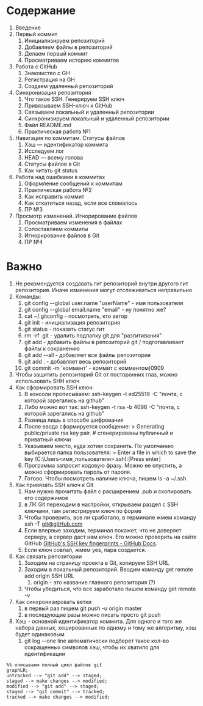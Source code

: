 # Содержание
1. Введение
2. Первый коммит
	1. Инициализируем репозиторий
	2. Добавляем файлы в репозиторий
	3. Делаем первый коммит
	4. Просматриваем историю коммитов
3. Работа с GitHub
	1. Знакомство с GH
	2. Регистрация на GH
	3. Создаем удаленный репозиторий
4. Синхронизация репозитория
	1. Что такое SSH. Генерируем SSH ключ
	2. Привязываем SSH-ключ к GitHub
	3. Связываем локальный и удаленный репозитории
	4. Синхронизируем локальный и удаленный репозитории
	5. Файл README.md
	6. Практическая работа №1
5. Навигация по коммитам. Статусы файлов
	1. Хэш — идентификатор коммита
	2. Исследуем лог
	3. HEAD — всему голова
	4. Статусы файлов в Git
	5. Как читать git status
6. Работа над ошибками в коммитах
	1. Оформление сообщений к коммитам
	2. Практическая работа №2
	3. Как исправить коммит
	4. Как откатиться назад, если все сломалось
	5. ПР №3
7. Просмотр изменений. Игнорирование файлов
	1. Просматриваем изменения в файлах
	2. Сопоставляем коммиты 
	3. Игнорирование файлов в Git
	4. ПР №4
# Важно
1. Не рекомендуется создавать гит репозиторий внутри другого гит репозитория. Иначе изменения могут отслеживаться неправильно
2. Команды:
	1. git config --global user.name "userName" - имя пользователя
	2. git config --global email.name "email" - ну понятно же?
	3. cat ~/.gitconfig - посмотреть, кто автор
	4. git init - инициализация репозитория
	5. git status - показать статус гит
	6. rm -rf .git - удалить подпапку git для "разгитивания"
	7. git add - добавить файлы в репозиторий git / подготавливает файлы к сохранению
	8. git add --all - добавляет все файлы репозитория
	9. git add . - добавляет весь репозиторий
	10. git commit -m 'коммент' - коммит с комментом)0909
3. Чтобы защитить репозиторий Git от посторонних глаз, можно использовать SHH ключ
4. Как сформировать SSH ключ:
	1. В консоли прописываем: ssh-keygen -t ed25519 -C "почта, с которой зарегались на github"
	2. Либо можно вот так: ssh-keygen -t rsa -b 4096 -C "почта, с которой зарегались на github"
	3. Разница лишь в способе шифрования
	4. После ввода сформируется сообщение: > Generating public/private rsa key pair. # сгенерированы публичный и приватный ключи
	5. Указываем место, куда хотим сохранить. По умолчанию выбирается папка пользователя: > Enter a file in which to save the key (C:\Users\<имя_пользователя>\.ssh\):[Press enter]
	6. Программа запросит кодовую фразу. Можно ее опустить, а можно сформировать пароль от пароля.
	7. Готово. Чтобы посмотреть наличие ключа, пишем ls -a ~/.ssh 
5. Как привязать SSH ключ к Git
	1. Нам нужно прочитать файл с расширением .pub и скопировать его содержимое 
	2. в ЛК Git переходим в настройки, открываем раздел с SSH ключами, там регистрируем ключ по форме
	3. Чтобы проверить, все ли сработало, в терминале жмем команду ssh -T git@gitHub.com 
	4. Если впервые заходим, терминал покажет, что не доверяет серверу, а сервер даст нам ключ. Его можно проверить на сайте GitHub [GitHub's SSH key fingerprints - GitHub Docs](https://docs.github.com/en/authentication/keeping-your-account-and-data-secure/githubs-ssh-key-fingerprints).
	5. Если ключ совпал, жмем yes, пара создается.
6. Как связать репозитории
	1. Заходим на страницу проекта в Git, копируем SSH URL
	2. Заходим в локальный репозиторий. Вводим команду get remote add origin SSH URL
		1. origin - это название главного репозитория (?)
	3. Чтобы убедиться, что все заработало пишем команду get remote -v
7. Как синхронизировать ветки
	1. в первый раз пишем git push -u origin master
	2. в последующие разы можно писать просто git push
8. Хэш - основной идентификатор коммита. Для одного и того же набора данных, хешированных по одному и тому же алгоритму, хэш будет одинаковым
	1. git log --one line автоматически подберет такое кол-во сокращенных символов хэш, чтобы их хватило для идентификации


```mermaid
%% описываем полный цикл файлов git
graphLR;
untracked --> "git add" --> staged;
staged --> make changes --> modified;
modified --> "git add" --> staged;
staged --> "git commit" --> tracked;
tracked --> make changes --> modified;

